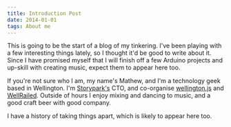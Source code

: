 ```yaml
---
title: Introduction Post
date: 2014-01-01
tags: About me
---
```

This is going to be the start of a blog of my tinkering. I've been playing with a few interesting things lately, so I thought it'd be good to write about it. Since I have promised myself that I will finish off a few Arduino projects and up-skill with creating music, expect them to appear here too.

If you're not sure who I am, my name's Mathew, and I'm a technology geek based in Wellington. I'm [Storypark's](https://www.storypark.com) CTO, and co-organise [wellington.js](https://www.meetup.com/wellingtonjs) and [WellRailed](https://www.meetup.com/wellrailed). Outside of hours I enjoy mixing and dancing to music, and a good craft beer with good company.

I have a history of taking things apart, which is likely to appear here too.
